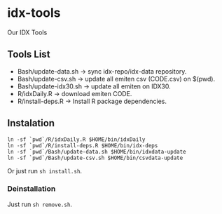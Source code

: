 # idx-tools

Our IDX Tools

## Tools List

- Bash/update-data.sh -> sync idx-repo/idx-data repository.
- Bash/update-csv.sh -> update all emiten csv (CODE.csv) on $(pwd).
- Bash/update-idx30.sh -> update all emiten on IDX30.
- R/idxDaily.R -> download emiten CODE.
- R/install-deps.R -> Install R package dependencies.

## Instalation

```
ln -sf `pwd`/R/idxDaily.R $HOME/bin/idxDaily
ln -sf `pwd`/R/install-deps.R $HOME/bin/idx-deps
ln -sf `pwd`/Bash/update-data.sh $HOME/bin/idxdata-update
ln -sf `pwd`/Bash/update-csv.sh $HOME/bin/csvdata-update
```

Or just run `sh install.sh`.

### Deinstallation

Just run `sh remove.sh`.


